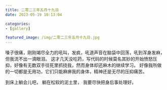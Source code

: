 ```yaml
---
title: 二零二三年五月十九日
date: 2023-05-19 10:13:04

categories:
- [gallery]

featured_image: /img/二零二三年五月十九日.jpg
---
```


嗓子很痛，刚刚竭尽全力的吼叫，发疯，吼道声音在脑袋中回荡，吼到浑身发麻，但我流不出一滴眼泪。
这才几天没吃药，写代码的时候莫名其妙的开始愤怒压抑，好像有无数双手往死里抓挠我，然而身体却还麻木的继续学习。
好像我所做的一切都是无用功，它们只能麻痹我的身体，精神还是无尽的压抑痛苦。

到床上躺会儿吧， 躺在松软的泥土里， 我要尽快把身后事处理好。
